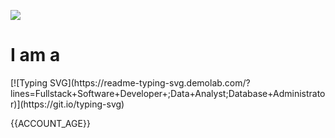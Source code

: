 ![](https://komarev.com/ghpvc/?username=devsammyy)

<h1>I am a</h1> [![Typing SVG](https://readme-typing-svg.demolab.com/?lines=Fullstack+Software+Developer+;Data+Analyst;Database+Administrator)](https://git.io/typing-svg)




{{ACCOUNT_AGE}}
